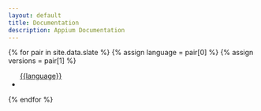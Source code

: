 ```yaml
---
layout: default
title: Documentation
description: Appium Documentation
---
```


<div>
  {% for pair in site.data.slate %}
    {% assign language = pair[0] %}
    {% assign versions = pair[1] %}
    <ul class="btn-group-vertical">
      <a href="docs/about-appium" type="button" class="btn btn-default">{{language}}</a>
      <li class="button_divider"></li>
    </ul>
{% endfor %}
</div>